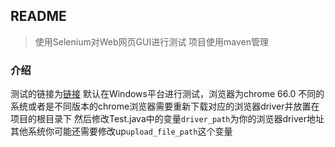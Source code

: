 ## README
> 使用Selenium对Web网页GUI进行测试
> 项目使用maven管理
### 介绍
测试的链接为[链接](https://wj.qq.com/s/2123779/5eb8)
默认在Windows平台进行测试，浏览器为chrome 66.0
不同的系统或者是不同版本的chrome浏览器需要重新下载对应的浏览器driver并放置在项目的根目录下
然后修改Test.java中的变量`driver_path`为你的浏览器driver地址
其他系统你可能还需要修改up`upload_file_path`这个变量